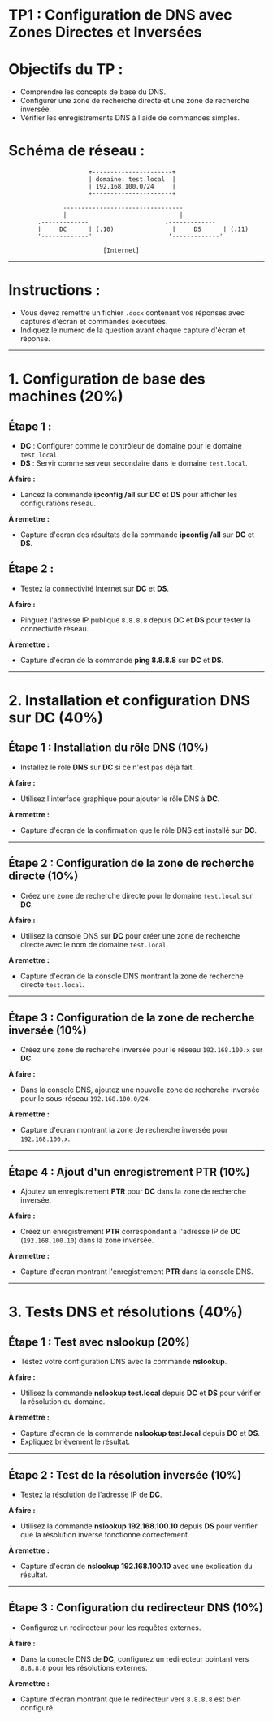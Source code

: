 # TP1 : Configuration de DNS avec Zones Directes et Inversées

# **Objectifs du TP :**
- Comprendre les concepts de base du DNS.
- Configurer une zone de recherche directe et une zone de recherche inversée.
- Vérifier les enregistrements DNS à l'aide de commandes simples.
  
# **Schéma de réseau :**
```
                      +----------------------+
                      | domaine: test.local  |
                      | 192.168.100.0/24     |
                      +----------------------+
                               |
               ---------------------------------
               |                               |
        .-------------                     .------------- 
        |     DC      | (.10)                |     DS      | (.11)
        '-------------'                     '-------------'
                               |
                          [Internet]
```

---

# **Instructions :**
- Vous devez remettre un fichier `.docx` contenant vos réponses avec captures d'écran et commandes exécutées.
- Indiquez le numéro de la question avant chaque capture d'écran et réponse.

---

# **1. Configuration de base des machines (20%)**

## **Étape 1 :**  
- **DC** : Configurer comme le contrôleur de domaine pour le domaine `test.local`.
- **DS** : Servir comme serveur secondaire dans le domaine `test.local`.

**À faire :**
- Lancez la commande **ipconfig /all** sur **DC** et **DS** pour afficher les configurations réseau.

**À remettre :**
- Capture d'écran des résultats de la commande **ipconfig /all** sur **DC** et **DS**.
  
## **Étape 2 :**  
- Testez la connectivité Internet sur **DC** et **DS**.

**À faire :**
- Pinguez l'adresse IP publique `8.8.8.8` depuis **DC** et **DS** pour tester la connectivité réseau.

**À remettre :**
- Capture d'écran de la commande **ping 8.8.8.8** sur **DC** et **DS**.

---

# **2. Installation et configuration DNS sur DC (40%)**

## **Étape 1 : Installation du rôle DNS (10%)**  
- Installez le rôle **DNS** sur **DC** si ce n'est pas déjà fait.

**À faire :**
- Utilisez l'interface graphique pour ajouter le rôle DNS à **DC**.

**À remettre :**
- Capture d'écran de la confirmation que le rôle DNS est installé sur **DC**.

---

## **Étape 2 : Configuration de la zone de recherche directe (10%)**  
- Créez une zone de recherche directe pour le domaine `test.local` sur **DC**.

**À faire :**
- Utilisez la console DNS sur **DC** pour créer une zone de recherche directe avec le nom de domaine `test.local`.

**À remettre :**
- Capture d'écran de la console DNS montrant la zone de recherche directe `test.local`.

---

## **Étape 3 : Configuration de la zone de recherche inversée (10%)**  
- Créez une zone de recherche inversée pour le réseau `192.168.100.x` sur **DC**.

**À faire :**
- Dans la console DNS, ajoutez une nouvelle zone de recherche inversée pour le sous-réseau `192.168.100.0/24`.

**À remettre :**
- Capture d'écran montrant la zone de recherche inversée pour `192.168.100.x`.

---

## **Étape 4 : Ajout d'un enregistrement PTR (10%)**  
- Ajoutez un enregistrement **PTR** pour **DC** dans la zone de recherche inversée.

**À faire :**
- Créez un enregistrement **PTR** correspondant à l'adresse IP de **DC** (`192.168.100.10`) dans la zone inversée.

**À remettre :**
- Capture d'écran montrant l'enregistrement **PTR** dans la console DNS.

---

# **3. Tests DNS et résolutions (40%)**

## **Étape 1 : Test avec nslookup (20%)**  
- Testez votre configuration DNS avec la commande **nslookup**.

**À faire :**
- Utilisez la commande **nslookup test.local** depuis **DC** et **DS** pour vérifier la résolution du domaine.
  
**À remettre :**
- Capture d'écran de la commande **nslookup test.local** depuis **DC** et **DS**.
- Expliquez brièvement le résultat.

---

## **Étape 2 : Test de la résolution inversée (10%)**  
- Testez la résolution de l'adresse IP de **DC**.

**À faire :**
- Utilisez la commande **nslookup 192.168.100.10** depuis **DS** pour vérifier que la résolution inverse fonctionne correctement.

**À remettre :**
- Capture d'écran de **nslookup 192.168.100.10** avec une explication du résultat.

---

## **Étape 3 : Configuration du redirecteur DNS (10%)**  
- Configurez un redirecteur pour les requêtes externes.

**À faire :**
- Dans la console DNS de **DC**, configurez un redirecteur pointant vers `8.8.8.8` pour les résolutions externes.

**À remettre :**
- Capture d'écran montrant que le redirecteur vers `8.8.8.8` est bien configuré.


